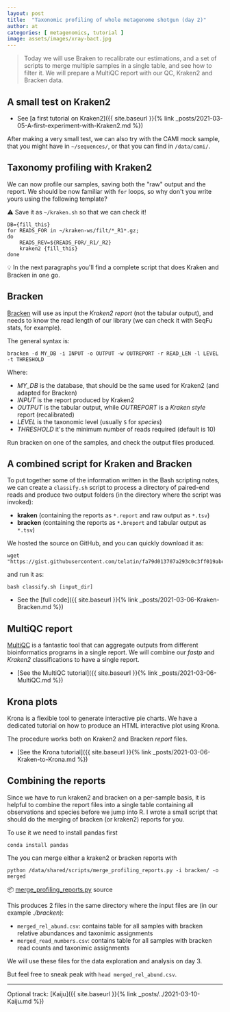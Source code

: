 ```yaml
---
layout: post
title:  "Taxonomic profiling of whole metagenome shotgun (day 2)"
author: at
categories: [ metagenomics, tutorial ]
image: assets/images/xray-bact.jpg
---
```


> Today we will use Braken to recalibrate our estimations, and a set of scripts to merge multiple samples in a single table, and see how to filter it. We will prepare a MultiQC report with our QC, Kraken2 and Bracken data.


## A small test on Kraken2

* See [a first tutorial on Kraken2]({{ site.baseurl }}{% link _posts/2021-03-05-A-first-experiment-with-Kraken2.md %})

After making a very small test, we can also try with the CAMI mock sample, that you might have in `~/sequences/`,
or that you can find in `/data/cami/`.


## Taxonomy profiling with Kraken2

We can now profile our samples, saving both the "raw" output and the report. 
We should be now familiar with `for` loops, so why don't you write yours using the
following template?

:warning: Save it as `~/kraken.sh` so that we can check it!

```
DB={fill_this}
for READS_FOR in ~/kraken-ws/filt/*_R1*.gz;
do
    READS_REV=${READS_FOR/_R1/_R2}
    kraken2 {fill_this}
done
```

:bulb: In the next paragraphs you'll find a complete script that does Kraken and Bracken 
in one go.



## Bracken

[Bracken](https://github.com/jenniferlu717/Bracken) will use as input the _Kraken2 report_ 
(not the tabular output), and needs to know the read
length of our library (we can check it with SeqFu stats, for example).

The general syntax is:
```
bracken -d MY_DB -i INPUT -o OUTPUT -w OUTREPORT -r READ_LEN -l LEVEL -t THRESHOLD
```

Where:
 * *MY_DB* is the database, that should be the same used for Kraken2 (and adapted for Bracken)
 * *INPUT* is the report produced by Kraken2
 * *OUTPUT* is the tabular output, while *OUTREPORT* is a _Kraken style_ report (recalibrated)
 * *LEVEL* is the taxonomic level (usually `S` for _species_)
 * *THRESHOLD*  it's the minimum number of reads required (default is 10)

Run bracken on one of the samples, and check the output files produced.


## A combined script for Kraken and Bracken

To put together some of the information written in the Bash scripting notes, 
we can create a `classify.sh` script to process a directory of paired-end
reads and produce two output folders (in the directory where the script
was invoked):

* **kraken** (containing the reports as `*.report` and raw output as `*.tsv`)
* **bracken** (containing the reports as `*.breport` and tabular output as `*.tsv`)

We hosted the source on GitHub, and you can quickly download it as:
```
wget "https://gist.githubusercontent.com/telatin/fa79d013707a293c0c3ff019abc7313d/raw/kraken.sh"
```

and run it as:
```
bash classify.sh [input_dir]
```

* See the [full code]({{ site.baseurl }}{% link _posts/2021-03-06-Kraken-Bracken.md %})


## MultiQC report

[MultiQC](https://multiqc.info) is a fantastic tool that can aggregate outputs from different bioinformatics
programs in a single report. We will combine our _fastp_ and _Kraken2_ classifications
to have a single report.

* [See the MultiQC tutorial]({{ site.baseurl }}{% link _posts/2021-03-06-MultiQC.md %})


## Krona plots

Krona is a flexible tool to generate interactive pie charts. We have a dedicated tutorial on 
how to produce an HTML interactive plot using Krona.

The procedure works both on Kraken2 and Bracken _report_ files.

* [See the Krona tutorial]({{ site.baseurl }}{% link _posts/2021-03-06-Kraken-to-Krona.md %})



## Combining the reports 

Since we have to run kraken2 and bracken on a per-sample basis, 
it is helpful to combine the report files into a single table containing all observations 
and species before we jump into R. 
I wrote a small script that should do the merging of bracken (or kraken2) reports for you. 

To use it we need to install pandas first

```
conda install pandas
```

The you can merge either a kraken2 or bracken reports with

```
python /data/shared/scripts/merge_profiling_reports.py -i bracken/ -o merged
```

:package: [merge_profiling_reports.py](https://gist.github.com/telatin/9c5e38e52e1d97f8b4cf93928a859166) source
  
This produces 2 files in the same directory where the input files are (in our example _./bracken_):

* `merged_rel_abund.csv`:    contains table for all samples with bracken relative abundances and taxonimic assignments 
* `merged_read_numbers.csv`: contains table for all samples with bracken read counts and taxonimic assignments 

We will use these files for the data exploration and analysis on day 3.

But feel free to sneak peak with `head merged_rel_abund.csv`.

---

Optional track: [Kaiju]({{ site.baseurl }}{% link _posts/../2021-03-10-Kaiju.md %})